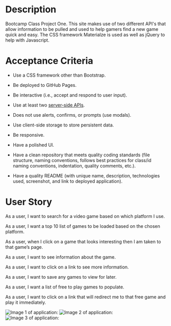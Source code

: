 # Description
Bootcamp Class Project One. This site makes use of two different API's that allow information to be pulled and used to help gamers find a new game quick and easy. The CSS framework Materialze is used as well as jQuery to help with Javascript.

# Acceptance Criteria
* Use a CSS framework other than Bootstrap.

* Be deployed to GitHub Pages.

* Be interactive (i.e., accept and respond to user input).

* Use at least two [server-side APIs](https://coding-boot-camp.github.io/full-stack/apis/api-resources).

* Does not use alerts, confirms, or prompts (use modals).

* Use client-side storage to store persistent data.

* Be responsive.

* Have a polished UI.

* Have a clean repository that meets quality coding standards (file structure, naming conventions, follows best practices for class/id naming conventions, indentation, quality comments, etc.).

* Have a quality README (with unique name, description, technologies used, screenshot, and link to deployed application).

# User Story
As a user, I want to search for a video game based on which platform I use.

As a user, I want a top 10 list of games to be loaded based on the chosen platform.

As a user, when I click on a game that looks interesting then I am taken to that game’s page.

As a user, I want to see information about the game.

As a user, I want to click on a link to see more information.

As a user, I want to save any games to view for later.

As a user, I want a list of free to play games to populate.

As a user, I want to click on a link that will redirect me to that free game and play it immediately. 

![Image 1 of application:](https://github.com/rmmccar92/Confused-Gamer/blob/69aab4c032c1bc98625c44b090ae68a3d8c2bdf2/assets/images/Screenshot%201%20-%20Homepage.png)
![Image 2 of application:](https://github.com/rmmccar92/Confused-Gamer/blob/69aab4c032c1bc98625c44b090ae68a3d8c2bdf2/assets/images/Screenshot%202%20-%20On%20Load.png)
![Image 3 of application:](https://github.com/rmmccar92/Confused-Gamer/blob/69aab4c032c1bc98625c44b090ae68a3d8c2bdf2/assets/images/Screenshot%203%20-%20Different%20Selection.png)

